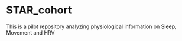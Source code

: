 # STAR_cohort
This is a pilot repository analyzing physiological information on Sleep, Movement and HRV
